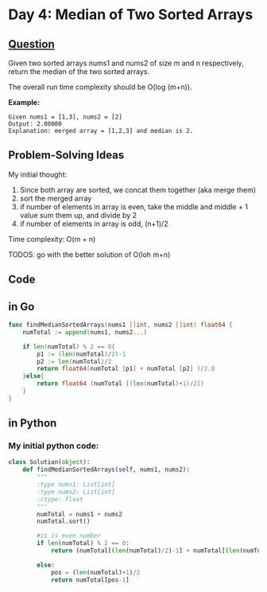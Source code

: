 # Day 4: Median of Two Sorted Arrays

## [Question](https://leetcode.com/problems/median-of-two-sorted-arrays/description/)


Given two sorted arrays nums1 and nums2 of size m and n respectively, return the median of the two sorted arrays.

The overall run time complexity should be O(log (m+n)).

**Example:**

```
Given nums1 = [1,3], nums2 = [2]
Output: 2.00000
Explanation: merged array = [1,2,3] and median is 2.

```

## Problem-Solving Ideas
My initial thought:
1. Since both array are sorted, we concat them together (aka merge them)
2. sort the merged array
3. if number of elements in array is even, take the middle and middle + 1 value sum them up, and divide by 2
4. if number of elements in array is odd, (n+1)/2

Time complexity: O(m + n)

TODOS: go with the better solution of O(loh m+n)

## Code
## in Go 

``` Go
func findMedianSortedArrays(nums1 []int, nums2 []int) float64 {
    numTotal := append(nums1, nums2...)

    if len(numTotal) % 2 == 0{
        p1 := (len(numTotal)/2)-1
        p2 := len(numTotal)/2
        return float64(numTotal [p1] + numTotal [p2] )/2.0
    }else{
        return float64 (numTotal [(len(numTotal)+1)/2])
    }
}

```

## in Python

### My initial python code:
``` python
class Solution(object):
    def findMedianSortedArrays(self, nums1, nums2):
        """
        :type nums1: List[int]
        :type nums2: List[int]
        :rtype: float
        """
        numTotal = nums1 + nums2
        numTotal.sort()

        #it is even number
        if len(numTotal) % 2 == 0:
            return (numTotal[(len(numTotal)/2)-1] + numTotal[(len(numTotal)/2)])/2.0

        else:
            pos = (len(numTotal)+1)/2
            return numTotal[pos-1]

```





 

